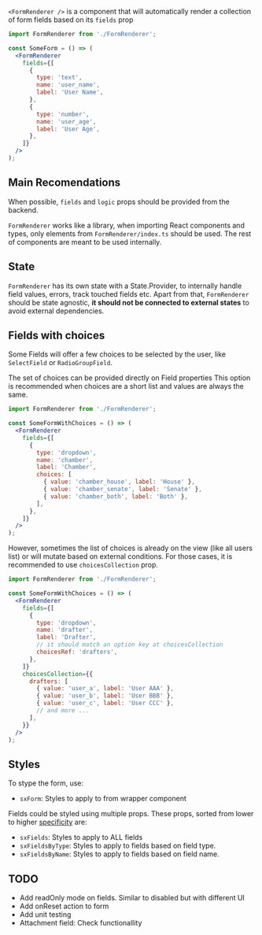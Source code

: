 `<FormRenderer />` is a component that will automatically render a collection of form fields based on its `fields` prop

```jsx
import FormRenderer from './FormRenderer';

const SomeForm = () => (
  <FormRenderer
    fields={[
      {
        type: 'text',
        name: 'user_name',
        label: 'User Name',
      },
      {
        type: 'number',
        name: 'user_age',
        label: 'User Age',
      },
    ]}
  />
);
```

## Main Recomendations

When possible, `fields` and `logic` props should be provided from the backend.

`FormRenderer` works like a library, when importing React components and types, only elements from `FormRenderer/index.ts` should be used.
The rest of components are meant to be used internally.

## State

`FormRenderer` has its own state with a State.Provider, to internally handle field values, errors, track touched fields etc.
Apart from that, `FormRenderer` should be state agnostic, **it should not be connected to external states** to avoid external dependencies.

## Fields with choices

Some Fields will offer a few choices to be selected by the user, like `SelectField` or `RadioGroupField`.

The set of choices can be provided directly on Field properties
This option is recommended when choices are a short list and values are always the same.

```jsx
import FormRenderer from './FormRenderer';

const SomeFormWithChoices = () => (
  <FormRenderer
    fields={[
      {
        type: 'dropdown',
        name: 'chamber',
        label: 'Chamber',
        choices: [
          { value: 'chamber_house', label: 'House' },
          { value: 'chamber_senate', label: 'Senate' },
          { value: 'chamber_both', label: 'Both' },
        ],
      },
    ]}
  />
);
```

However, sometimes the list of choices is already on the view (like all users list) or will mutate based on external conditions.
For those cases, it is recommended to use `choicesCollection` prop.

```jsx
import FormRenderer from './FormRenderer';

const SomeFormWithChoices = () => (
  <FormRenderer
    fields={[
      {
        type: 'dropdown',
        name: 'drafter',
        label: 'Drafter',
        // it should match an option key at choicesCollection
        choicesRef: 'drafters',
      },
    ]}
    choicesCollection={{
      drafters: [
        { value: 'user_a', label: 'User AAA' },
        { value: 'user_b', label: 'User BBB' },
        { value: 'user_c', label: 'User CCC' },
        // and more ...
      ],
    }}
  />
);
```

## Styles

To stype the form, use:

- `sxForm`: Styles to apply to from wrapper component

Fields could be styled using multiple props.
These props, sorted from lower to higher [specificity](https://www.w3schools.com/css/css_specificity.asp) are:

- `sxFields`: Styles to apply to ALL fields
- `sxFieldsByType`: Styles to apply to fields based on field type.
- `sxFieldsByName`: Styles to apply to fields based on field name.

## TODO

- Add readOnly mode on fields. Similar to disabled but with different UI
- Add onReset action to form
- Add unit testing
- Attachment field: Check functionallity
